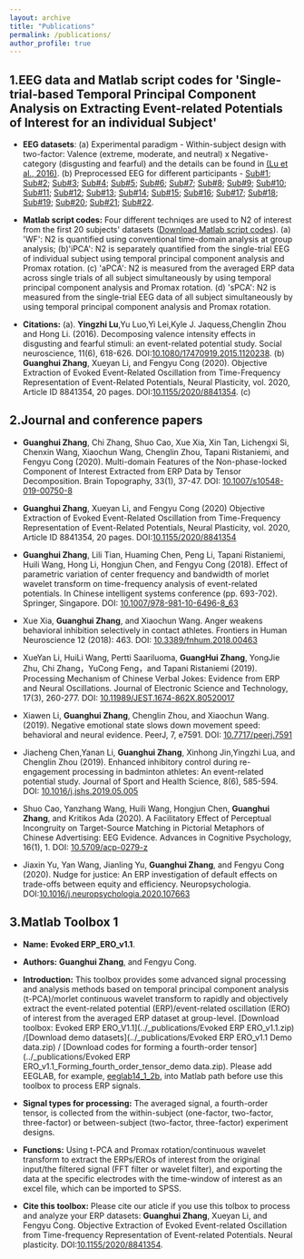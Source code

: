 ```yaml
---
layout: archive
title: "Publications"
permalink: /publications/
author_profile: true
---
```

1.EEG data  and Matlab script codes for 'Single-trial-based Temporal Principal Component Analysis on Extracting Event-related Potentials of Interest for an individual Subject'
------   

* **EEG datasets**: (a) Experimental paradigm - Within-subject design with two-factor: Valence (extreme, moderate, and neutral) x Negative-category (disgusting and fearful) and the details can be found in [(Lu et al., 2016)](https://doi.org/10.1080/17470919.2015.1120238). (b) Preprocessed EEG for different participants - [Sub#1](../_publications/Sub_1_Emotional_Lu_2017.7z); [Sub#2](../_publications/Sub_2_Emotional_Lu_2017.7z); [Sub#3](../_publications/Sub_3_Emotional_Lu_2017.7z);  [Sub#4](../_publications/Sub_4_Emotional_Lu_2017.7z); [Sub#5](../_publications/Sub_5_Emotional_Lu_2017.7z); [Sub#6](../_publications/Sub_6_Emotional_Lu_2017.7z); [Sub#7](../_publications/Sub_7_Emotional_Lu_2017.7z); [Sub#8](../_publications/Sub_8_Emotional_Lu_2017.7z); [Sub#9](../_publications/Sub_9_Emotional_Lu_2017.7z); [Sub#10](../_publications/Sub_10_Emotional_Lu_2017.7z); [Sub#11](../_publications/Sub_11_Emotional_Lu_2017.7z); [Sub#12](../_publications/Sub_12_Emotional_Lu_2017.7z); [Sub#13](../_publications/Sub_13_Emotional_Lu_2017.7z); [Sub#14](../_publications/Sub_14_Emotional_Lu_2017.7z); [Sub#15](../_publications/Sub_15_Emotional_Lu_2017.7z); [Sub#16](../_publications/Sub_16_Emotional_Lu_2017.7z); [Sub#17](../_publications/Sub_17_Emotional_Lu_2017.7z); [Sub#18](../_publications/Sub_18_Emotional_Lu_2017.7z); [Sub#19](../_publications/Sub_19_Emotional_Lu_2017.7z); [Sub#20](../_publications/Sub_20_Emotional_Lu_2017.7z); [Sub#21](../_publications/Sub_21_Emotional_Lu_2017.7z); [Sub#22](../_publications/Sub_22_Emotional_Lu_2017.7z).
* **Matlab script codes:** Four different techniqes are used to N2 of interest from the first 20 subjects' datasets ([Download Matlab script codes](../_publications/Emotional_Lu_2017_codes_for_EEG_ERP_Processing.7z)). (a) 'WF': N2 is quantified using conventional time-domain analysis at group analysis; (b)'iPCA': N2 is separately quantified from the single-trial EEG of individual subject using temporal principal component analysis and Promax rotation. (c) 'aPCA': N2 is measured from the averaged ERP data across single trials of all subject simultaneously by using temporal principal component analysis and Promax rotation. (d) 'sPCA': N2 is measured from the single-trial EEG data of all subject simultaneously by using temporal principal component analysis and Promax rotation.

* **Citations:**   (a). **Yingzhi Lu**,Yu Luo,Yi Lei,Kyle J. Jaquess,Chenglin Zhou   and Hong Li. (2016). Decomposing valence intensity effects in disgusting and fearful stimuli: an event-related potential study. Social neuroscience, 11(6), 618-626. DOI:[10.1080/17470919.2015.1120238](https://doi.org/10.1080/17470919.2015.1120238). (b) **Guanghui Zhang**, Xueyan Li, and Fengyu Cong (2020). Objective Extraction of Evoked Event-Related Oscillation from Time-Frequency Representation of Event-Related Potentials, Neural Plasticity, vol. 2020, Article ID 8841354, 20 pages. DOI:[10.1155/2020/8841354](https://doi.org/10.1155/2020/8841354). (c)



2.Journal  and conference papers
------
* **Guanghui Zhang**, Chi Zhang, Shuo Cao, Xue Xia, Xin Tan, Lichengxi Si, Chenxin Wang, Xiaochun Wang, Chenglin Zhou, Tapani Ristaniemi, and Fengyu Cong (2020). Multi-domain Features of the Non-phase-locked Component of Interest Extracted from ERP Data by Tensor Decomposition. Brain Topography, 33(1), 37-47. DOI: [10.1007/s10548-019-00750-8](https://doi.org/10.1007/s10548-019-00750-8)

* **Guanghui Zhang**, Xueyan Li, and Fengyu Cong (2020) Objective Extraction of Evoked Event-Related Oscillation from Time-Frequency Representation of Event-Related Potentials, Neural Plasticity, vol. 2020, Article ID 8841354, 20 pages. DOI:[10.1155/2020/8841354](https://doi.org/10.1155/2020/8841354)
* **Guanghui Zhang**, Lili Tian, Huaming Chen, Peng Li, Tapani Ristaniemi, Huili Wang, Hong Li, Hongjun Chen, and Fengyu Cong (2018). Effect of parametric variation of center frequency and bandwidth of morlet wavelet transform on time-frequency analysis of event-related potentials. In Chinese intelligent systems conference (pp. 693-702). Springer, Singapore. DOI: [10.1007/978-981-10-6496-8_63](https://doi.org/10.1007/978-981-10-6496-8_63)

* Xue Xia, **Guanghui Zhang**, and Xiaochun Wang. Anger weakens behavioral inhibition selectively in contact athletes. Frontiers in Human Neuroscience 12 (2018): 463. DOI: [10.3389/fnhum.2018.00463](https://doi.org/10.3389/fnhum.2018.00463)

* XueYan Li, HuiLi Wang, Pertti Saariluoma, **GuangHui Zhang**, YongJie Zhu, Chi Zhang，YuCong Feng，and Tapani Ristaniemi (2019). Processing Mechanism of Chinese Verbal Jokes: Evidence from ERP and Neural Oscillations. Journal of Electronic Science and Technology, 17(3), 260-277. DOI: [10.11989/JEST.1674-862X.80520017](https://doi.org/10.11989/JEST.1674-862X.80520017)

* Xiawen Li, **Guanghui Zhang**, Chenglin Zhou, and Xiaochun Wang. (2019). Negative emotional state slows down movement speed: behavioral and neural evidence. PeerJ, 7, e7591. DOI: [10.7717/peerj.7591](https://doi.org/10.7717/peerj.7591)

* Jiacheng Chen,Yanan Li, **Guanghui Zhang**, Xinhong Jin,Yingzhi Lua, and Chenglin Zhou (2019). Enhanced inhibitory control during re-engagement processing in badminton athletes: An event-related potential study. Journal of Sport and Health Science, 8(6), 585-594. DOI: [10.1016/j.jshs.2019.05.005](https://doi.org/10.1016/j.jshs.2019.05.005)

*  Shuo Cao, Yanzhang Wang, Huili Wang, Hongjun Chen, **Guanghui Zhang**, and Kritikos Ada (2020). A Facilitatory Effect of Perceptual Incongruity on Target-Source Matching in Pictorial Metaphors of Chinese Advertising: EEG Evidence. Advances in Cognitive Psychology, 16(1), 1. DOI: [10.5709/acp-0279-z](https://doi.org/10.5709/acp-0279-z)

* Jiaxin Yu, Yan Wang, Jianling Yu, **Guanghui Zhang**, and Fengyu Cong (2020). Nudge for justice: An ERP investigation of default effects on trade-offs between equity and efficiency. Neuropsychologia. DOI:[10.1016/j.neuropsychologia.2020.107663](https://doi.org/10.1016/j.neuropsychologia.2020.107663)



    
3.Matlab Toolbox 1
------   
* **Name:** **Evoked ERP_ERO_v1.1**.
* **Authors:** **Guanghui Zhang**, and Fengyu Cong.
* **Introduction:** This toolbox provides some advanced signal processing and analysis methods based on temporal principal component analysis (t-PCA)/morlet continuous wavelet transform to rapidly and objectively extract the event-related potential (ERP)/event-related oscillation (ERO) of interest from the averaged ERP dataset at group-level. [Download toolbox: Evoked ERP ERO_V1.1](../_publications/Evoked ERP ERO_v1.1.zip) /[Download demo datasets](../_publications/Evoked ERP ERO_v1.1 Demo data.zip) / [Download codes for forming a fourth-order tensor](../_publications/Evoked ERP ERO_v1.1_Forming_fourth_order_tensor_demo data.zip). Please add EEGLAB, for example, [eeglab14_1_2b](../_publications/eeglab14_1_2b.zip), into Matlab path before use this toolbox to process ERP signals.
* **Signal types for processing:** The averaged signal, a fourth-order tensor, is collected from the within-subject (one-factor, two-factor, three-factor) or between-subject (two-factor, three-factor) experiment designs.  
* **Functions:** Using t-PCA and Promax rotation/continuous wavelet transform to extract the ERPs/EROs of interest from the original input/the filtered signal (FFT filter or wavelet filter), and exporting the data at the specific electrodes with the time-window of interest as an excel file, which can be imported to SPSS.

* **Cite this toolbox:** Please cite our aticle if you use this tolbox to process and analyze your ERP datasets: **Guanghui Zhang**, Xueyan Li, and Fengyu Cong. Objective Extraction of Evoked Event-related Oscillation from Time-frequency Representation of Event-related Potentials. Neural plasticity. DOI:[10.1155/2020/8841354](https://doi.org/10.1155/2020/8841354).

